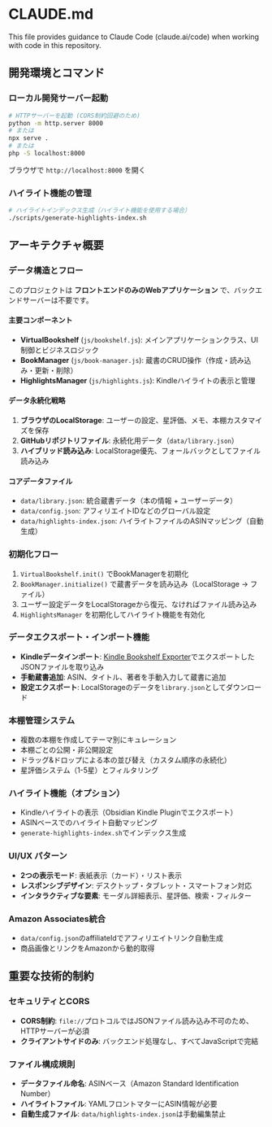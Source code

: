 # CLAUDE.md

This file provides guidance to Claude Code (claude.ai/code) when working with code in this repository.

## 開発環境とコマンド

### ローカル開発サーバー起動
```bash
# HTTPサーバーを起動 (CORS制約回避のため)
python -m http.server 8000
# または
npx serve .
# または
php -S localhost:8000
```

ブラウザで `http://localhost:8000` を開く

### ハイライト機能の管理
```bash
# ハイライトインデックス生成（ハイライト機能を使用する場合）
./scripts/generate-highlights-index.sh
```

## アーキテクチャ概要

### データ構造とフロー
このプロジェクトは **フロントエンドのみのWebアプリケーション** で、バックエンドサーバーは不要です。

#### 主要コンポーネント
- **VirtualBookshelf** (`js/bookshelf.js`): メインアプリケーションクラス、UI制御とビジネスロジック
- **BookManager** (`js/book-manager.js`): 蔵書のCRUD操作（作成・読み込み・更新・削除）
- **HighlightsManager** (`js/highlights.js`): Kindleハイライトの表示と管理

#### データ永続化戦略
1. **ブラウザのLocalStorage**: ユーザーの設定、星評価、メモ、本棚カスタマイズを保存
2. **GitHubリポジトリファイル**: 永続化用データ（`data/library.json`）
3. **ハイブリッド読み込み**: LocalStorage優先、フォールバックとしてファイル読み込み

#### コアデータファイル
- `data/library.json`: 統合蔵書データ（本の情報 + ユーザーデータ）
- `data/config.json`: アフィリエイトIDなどのグローバル設定
- `data/highlights-index.json`: ハイライトファイルのASINマッピング（自動生成）

### 初期化フロー
1. `VirtualBookshelf.init()` でBookManagerを初期化
2. `BookManager.initialize()` で蔵書データを読み込み（LocalStorage → ファイル）
3. ユーザー設定データをLocalStorageから復元、なければファイル読み込み
4. `HighlightsManager` を初期化してハイライト機能を有効化

### データエクスポート・インポート機能
- **Kindleデータインポート**: [Kindle Bookshelf Exporter](https://chromewebstore.google.com/detail/kindle-bookshelf-exporter/olimpmeljimffgjonlpmiaebaonnegdp)でエクスポートしたJSONファイルを取り込み
- **手動蔵書追加**: ASIN、タイトル、著者を手動入力して蔵書に追加
- **設定エクスポート**: LocalStorageのデータを`library.json`としてダウンロード

### 本棚管理システム
- 複数の本棚を作成してテーマ別にキュレーション
- 本棚ごとの公開・非公開設定
- ドラッグ&ドロップによる本の並び替え（カスタム順序の永続化）
- 星評価システム（1-5星）とフィルタリング

### ハイライト機能（オプション）
- Kindleハイライトの表示（Obsidian Kindle Pluginでエクスポート）
- ASINベースでのハイライト自動マッピング
- `generate-highlights-index.sh`でインデックス生成

### UI/UX パターン
- **2つの表示モード**: 表紙表示（カード）・リスト表示
- **レスポンシブデザイン**: デスクトップ・タブレット・スマートフォン対応
- **インタラクティブな要素**: モーダル詳細表示、星評価、検索・フィルター

### Amazon Associates統合
- `data/config.json`のaffiliateIdでアフィリエイトリンク自動生成
- 商品画像とリンクをAmazonから動的取得

## 重要な技術的制約

### セキュリティとCORS
- **CORS制約**: `file://`プロトコルではJSONファイル読み込み不可のため、HTTPサーバーが必須
- **クライアントサイドのみ**: バックエンド処理なし、すべてJavaScriptで完結

### ファイル構成規則
- **データファイル命名**: ASINベース（Amazon Standard Identification Number）
- **ハイライトファイル**: YAMLフロントマターにASIN情報が必要
- **自動生成ファイル**: `data/highlights-index.json`は手動編集禁止